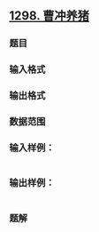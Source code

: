 ## [1298. 曹冲养猪](https://www.acwing.com/problem/content/solution/1300/1/)

### 题目

### 输入格式

### 输出格式

### 数据范围

### 输入样例：

```

```

### 输出样例：

```

```

### 题解
